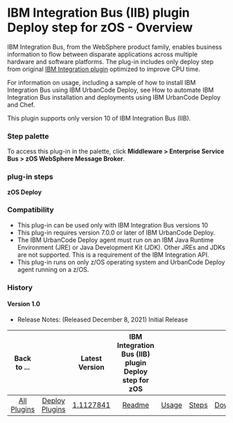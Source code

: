 
# IBM Integration Bus (IIB) plugin Deploy step for zOS - Overview

IBM Integration Bus, from the WebSphere product family, enables business information to flow between disparate applications across multiple hardware and software platforms. The plug-in includes only deploy step from original [IBM Integration plugin](https://urbancode.github.io/IBM-UCx-PLUGIN-DOCS/UCD/WebSphereMessageBroker-CMP/) optimized to improve CPU time.

For information on usage, including a sample of how to install IBM Integration Bus using IBM UrbanCode Deploy, see How to automate IBM Integration Bus installation and deployments using IBM UrbanCode Deploy and Chef.

This plugin supports only version 10 of IBM Integration Bus (IIB).


### Step palette

To access this plug-in in the palette, click **Middleware > Enterprise Service Bus > zOS WebSphere Message Broker**.

### plug-in steps

**zOS Deploy**

### Compatibility

* This plug-in can be used only with IBM Integration Bus versions 10
* This plug-in requires version 7.0.0 or later of IBM UrbanCode Deploy.
* The IBM UrbanCode Deploy agent must run on an IBM Java Runtime Environment (JRE) or Java Development Kit (JDK). Other JREs and JDKs are not supported. This is a requirement of the IBM Integration API.
* This plug-in runs on only z/OS operating system and UrbanCode Deploy agent running on a z/OS.

### History

#### Version 1.0

* Release Notes: (Released December 8, 2021) Initial Release

|          Back to ...          |                                |                                                                          Latest Version                                                                          | IBM Integration Bus (IIB) plugin Deploy step for zOS ||||
|:-----------------------------:|:------------------------------:|:----------------------------------------------------------------------------------------------------------------------------------------------------------------:|:----------------------------------------------------:| :---: | :---: | :---: |
| [All Plugins](../../index.md) | [Deploy Plugins](../README.md) | [1.1127841](https://raw.githubusercontent.com/UrbanCode/IBM-UCD-PLUGINS/main/files/zos-ibm-integration-bus-ucd/ucd-zOS-WebSphereMessageBroker-CMP-1.1127841.zip) |                 [Readme](README.md)                  |[Usage](usage.md)|[Steps](steps.md)|[Downloads](downloads.md)|
